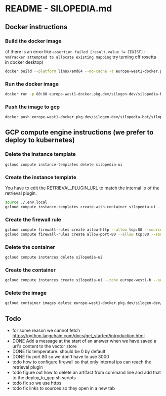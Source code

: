 # README - SILOPEDIA.md

## Docker instructions

### Build the docker image 
(if there is an error like ```assertion failed [result.value != EEXIST]: VmTracker attempted to allocate existing mapping``` try turning off rosetta in docker desktop)
```bash
docker build --platform linux/amd64 --no-cache -t europe-west1-docker.pkg.dev/silogen-dev/silopedia-bot/silopedia-ui:latest .
```

### Run the docker image
```bash
docker run -p 80:80 europe-west1-docker.pkg.dev/silogen-dev/silopedia-bot/silopedia-ui:latest
```

### Push the image to gcp
```bash
docker push europe-west1-docker.pkg.dev/silogen-dev/silopedia-bot/silopedia-ui:latest
```

## GCP compute engine instructions (we prefer to deploy to kubernetes)
### Delete the instance template
```bash
gcloud compute instance-templates delete silopedia-ui
```

### Create the instance template
You have to edit the RETRIEVAL_PLUGIN_URL to match the internal ip of the retrieval plugin.
```bash
source ./.env.local
gcloud compute instance-templates create-with-container silopedia-ui --container-image=europe-west1-docker.pkg.dev/silogen-dev/silopedia-bot/silopedia-ui:latest --tags=http-server,https-server,allow-port-80 --machine-type e2-standard-2 --container-env OPENAI_API_KEY=${OPENAI_API_KEY},RETRIEVAL_BEARER_KEY=${RETRIEVAL_BEARER_KEY},NEXT_PUBLIC_DEFAULT_TEMPERATURE=${NEXT_PUBLIC_DEFAULT_TEMPERATURE},DEFAULT_MODEL=${DEFAULT_MODEL},RETRIEVAL_PLUGIN_URL=http://10.132.0.8:8080
```

### Create the firewall rule
```bash
gcloud compute firewall-rules create allow-http --allow tcp:80 --source-ranges 0.0.0.0/0 --target-tags http-server
gcloud compute firewall-rules create allow-port-80 --allow tcp:80 --source-ranges 0.0.0.0/0 --target-tags allow-port-80
```

### Delete the container
```bash
gcloud compute instances delete silopedia-ui
```

### Create the container
```bash
gcloud compute instances create silopedia-ui --zone europe-west1-b --source-instance-template silopedia-ui
```

### Delete the image
```bash
gcloud container images delete europe-west1-docker.pkg.dev/silogen-dev/silopedia-bot/silopedia-ui:latest
```

## Todo
- for some reason we cannot fetch https://python.langchain.com/docs/get_started/introduction.html
- DONE Add a message at the start of an answer when we have saved a url's content to the vector store
- DONE fix temperature. should be 0 by default
- DONE fix port 80 so we don't have to use 3000
- todo how to configure firewall so that only internal ips can reach the retrieval plugin
- todo figure out how to delete an artifact from command line and add that to the deploy_to_gcp.sh scripts
- todo fix so we use https
- todo fix links to sources so they open in a new tab
